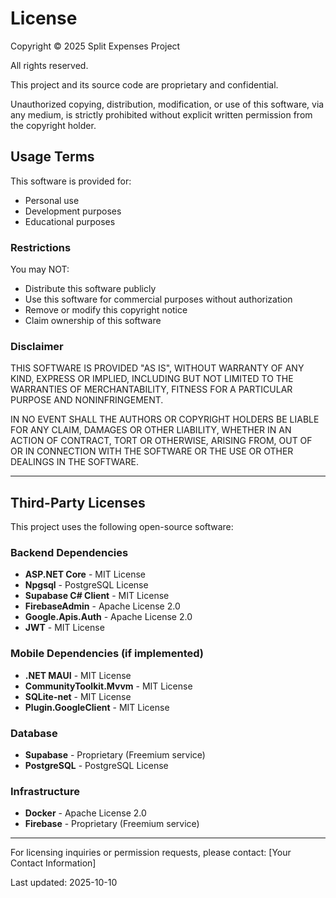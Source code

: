 # License

Copyright © 2025 Split Expenses Project

All rights reserved.

This project and its source code are proprietary and confidential.

Unauthorized copying, distribution, modification, or use of this software, via any medium, is strictly prohibited without explicit written permission from the copyright holder.

## Usage Terms

This software is provided for:
- Personal use
- Development purposes
- Educational purposes

### Restrictions

You may NOT:
- Distribute this software publicly
- Use this software for commercial purposes without authorization
- Remove or modify this copyright notice
- Claim ownership of this software

### Disclaimer

THIS SOFTWARE IS PROVIDED "AS IS", WITHOUT WARRANTY OF ANY KIND, EXPRESS OR IMPLIED, INCLUDING BUT NOT LIMITED TO THE WARRANTIES OF MERCHANTABILITY, FITNESS FOR A PARTICULAR PURPOSE AND NONINFRINGEMENT.

IN NO EVENT SHALL THE AUTHORS OR COPYRIGHT HOLDERS BE LIABLE FOR ANY CLAIM, DAMAGES OR OTHER LIABILITY, WHETHER IN AN ACTION OF CONTRACT, TORT OR OTHERWISE, ARISING FROM, OUT OF OR IN CONNECTION WITH THE SOFTWARE OR THE USE OR OTHER DEALINGS IN THE SOFTWARE.

---

## Third-Party Licenses

This project uses the following open-source software:

### Backend Dependencies
- **ASP.NET Core** - MIT License
- **Npgsql** - PostgreSQL License
- **Supabase C# Client** - MIT License
- **FirebaseAdmin** - Apache License 2.0
- **Google.Apis.Auth** - Apache License 2.0
- **JWT** - MIT License

### Mobile Dependencies (if implemented)
- **.NET MAUI** - MIT License
- **CommunityToolkit.Mvvm** - MIT License
- **SQLite-net** - MIT License
- **Plugin.GoogleClient** - MIT License

### Database
- **Supabase** - Proprietary (Freemium service)
- **PostgreSQL** - PostgreSQL License

### Infrastructure
- **Docker** - Apache License 2.0
- **Firebase** - Proprietary (Freemium service)

---

For licensing inquiries or permission requests, please contact:
[Your Contact Information]

Last updated: 2025-10-10
